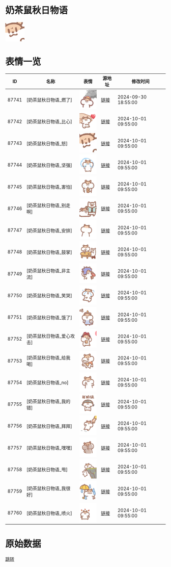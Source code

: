 # 奶茶鼠秋日物语

<img src="./cover.png" height="60" alt="cover" />

# 表情一览

|ID|名称|表情|源地址|修改时间|
|----|----|----|----|----|
|87741|[奶茶鼠秋日物语_燃了]|<img src="./pic/087741_%5B奶茶鼠秋日物语_燃了%5D.gif" height="60" alt="燃了"/>|[链接](https://i0.hdslb.com/bfs/garb/451d86cddea07b024db7b194d909bd8ae9061404.gif)|2024-09-30 18:55:00|
|87742|[奶茶鼠秋日物语_比心]|<img src="./pic/087742_%5B奶茶鼠秋日物语_比心%5D.gif" height="60" alt="比心"/>|[链接](https://i0.hdslb.com/bfs/garb/dd331f740962947b3f400aaee2d9361c6c8b1f9d.gif)|2024-10-01 09:55:00|
|87743|[奶茶鼠秋日物语_怒]|<img src="./pic/087743_%5B奶茶鼠秋日物语_怒%5D.gif" height="60" alt="怒"/>|[链接](https://i0.hdslb.com/bfs/garb/0cf708821e6985b8b5d3a78e82ab74e69724cc5f.gif)|2024-10-01 09:55:00|
|87744|[奶茶鼠秋日物语_坚强]|<img src="./pic/087744_%5B奶茶鼠秋日物语_坚强%5D.gif" height="60" alt="坚强"/>|[链接](https://i0.hdslb.com/bfs/garb/f06616cbd6ae013757484a683833fb6e229f3fed.gif)|2024-10-01 09:55:00|
|87745|[奶茶鼠秋日物语_害怕]|<img src="./pic/087745_%5B奶茶鼠秋日物语_害怕%5D.gif" height="60" alt="害怕"/>|[链接](https://i0.hdslb.com/bfs/garb/cb1606a7475c3c714017e965c7f4e42e1c81b544.gif)|2024-10-01 09:55:00|
|87746|[奶茶鼠秋日物语_别走啊]|<img src="./pic/087746_%5B奶茶鼠秋日物语_别走啊%5D.gif" height="60" alt="别走啊"/>|[链接](https://i0.hdslb.com/bfs/garb/1384d72b148d170eb8857fc0439f4636eed8e18b.gif)|2024-10-01 09:55:00|
|87747|[奶茶鼠秋日物语_安排]|<img src="./pic/087747_%5B奶茶鼠秋日物语_安排%5D.gif" height="60" alt="安排"/>|[链接](https://i0.hdslb.com/bfs/garb/ca13b925385f89c39f87b518ed84afc5e077aa9c.gif)|2024-10-01 09:55:00|
|87748|[奶茶鼠秋日物语_鼓掌]|<img src="./pic/087748_%5B奶茶鼠秋日物语_鼓掌%5D.gif" height="60" alt="鼓掌"/>|[链接](https://i0.hdslb.com/bfs/garb/17521c671c783d2111e0adfa8ce7783111b487e1.gif)|2024-10-01 09:55:00|
|87749|[奶茶鼠秋日物语_非主流]|<img src="./pic/087749_%5B奶茶鼠秋日物语_非主流%5D.gif" height="60" alt="非主流"/>|[链接](https://i0.hdslb.com/bfs/garb/9707144b74a18bc08304dcc6e5e19cbdfa84a505.gif)|2024-10-01 09:55:00|
|87750|[奶茶鼠秋日物语_笑哭]|<img src="./pic/087750_%5B奶茶鼠秋日物语_笑哭%5D.gif" height="60" alt="笑哭"/>|[链接](https://i0.hdslb.com/bfs/garb/aada0db4fab976b290421c199cb54990b61a4067.gif)|2024-10-01 09:55:00|
|87751|[奶茶鼠秋日物语_饿了]|<img src="./pic/087751_%5B奶茶鼠秋日物语_饿了%5D.gif" height="60" alt="饿了"/>|[链接](https://i0.hdslb.com/bfs/garb/88a790b646e8a72a4b59c566445f14af7e763c10.gif)|2024-10-01 09:55:00|
|87752|[奶茶鼠秋日物语_爱心攻击]|<img src="./pic/087752_%5B奶茶鼠秋日物语_爱心攻击%5D.gif" height="60" alt="爱心攻击"/>|[链接](https://i0.hdslb.com/bfs/garb/2f0793e21d000133fbbf1132c69df98c6f46ece5.gif)|2024-10-01 09:55:00|
|87753|[奶茶鼠秋日物语_给我喝]|<img src="./pic/087753_%5B奶茶鼠秋日物语_给我喝%5D.gif" height="60" alt="给我喝"/>|[链接](https://i0.hdslb.com/bfs/garb/7b2c6859001f7b09ee66d2ea039f599f977590d2.gif)|2024-10-01 09:55:00|
|87754|[奶茶鼠秋日物语_no]|<img src="./pic/087754_%5B奶茶鼠秋日物语_no%5D.gif" height="60" alt="no"/>|[链接](https://i0.hdslb.com/bfs/garb/474c020209cd3ea2e686ea3643bd0cc6e1e762fc.gif)|2024-10-01 09:55:00|
|87755|[奶茶鼠秋日物语_我的错]|<img src="./pic/087755_%5B奶茶鼠秋日物语_我的错%5D.gif" height="60" alt="我的错"/>|[链接](https://i0.hdslb.com/bfs/garb/a7137a359b15efed5e804654050114d43a45126a.gif)|2024-10-01 09:55:00|
|87756|[奶茶鼠秋日物语_拜拜]|<img src="./pic/087756_%5B奶茶鼠秋日物语_拜拜%5D.gif" height="60" alt="拜拜"/>|[链接](https://i0.hdslb.com/bfs/garb/819a2cee92b6b793729513515903ce6466e05b9f.gif)|2024-10-01 09:55:00|
|87757|[奶茶鼠秋日物语_嘿嘿]|<img src="./pic/087757_%5B奶茶鼠秋日物语_嘿嘿%5D.gif" height="60" alt="嘿嘿"/>|[链接](https://i0.hdslb.com/bfs/garb/0801249473632f0308507359b8be0df0687edd45.gif)|2024-10-01 09:55:00|
|87758|[奶茶鼠秋日物语_甩]|<img src="./pic/087758_%5B奶茶鼠秋日物语_甩%5D.gif" height="60" alt="甩"/>|[链接](https://i0.hdslb.com/bfs/garb/78d63aaeb6c6884b184e8f0ca8c331da6e371cf1.gif)|2024-10-01 09:55:00|
|87759|[奶茶鼠秋日物语_我很好]|<img src="./pic/087759_%5B奶茶鼠秋日物语_我很好%5D.gif" height="60" alt="我很好"/>|[链接](https://i0.hdslb.com/bfs/garb/460dd47acc4261f26b25a091a6fb82034f4229a6.gif)|2024-10-01 09:55:00|
|87760|[奶茶鼠秋日物语_喷火]|<img src="./pic/087760_%5B奶茶鼠秋日物语_喷火%5D.gif" height="60" alt="喷火"/>|[链接](https://i0.hdslb.com/bfs/garb/e81a3d350dd054d09af4bb7a2e1cd95bfba3eeb7.gif)|2024-10-01 09:55:00|

# 原始数据

[跳转](./raw.json)

